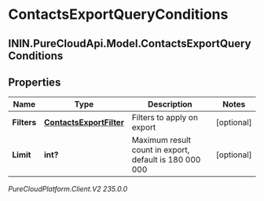 # ContactsExportQueryConditions

## ININ.PureCloudApi.Model.ContactsExportQueryConditions

## Properties

|Name | Type | Description | Notes|
|------------ | ------------- | ------------- | -------------|
| **Filters** | [**ContactsExportFilter**](ContactsExportFilter) | Filters to apply on export | [optional] |
| **Limit** | **int?** | Maximum result count in export, default is 180 000 000 | [optional] |



_PureCloudPlatform.Client.V2 235.0.0_
